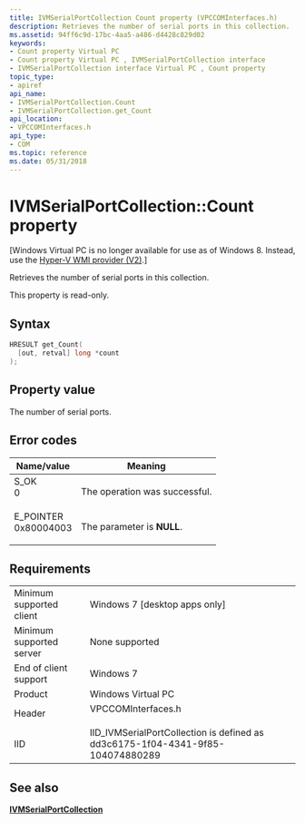 ```yaml
---
title: IVMSerialPortCollection Count property (VPCCOMInterfaces.h)
description: Retrieves the number of serial ports in this collection.
ms.assetid: 94ff6c9d-17bc-4aa5-a486-d4428c829d02
keywords:
- Count property Virtual PC
- Count property Virtual PC , IVMSerialPortCollection interface
- IVMSerialPortCollection interface Virtual PC , Count property
topic_type:
- apiref
api_name:
- IVMSerialPortCollection.Count
- IVMSerialPortCollection.get_Count
api_location:
- VPCCOMInterfaces.h
api_type:
- COM
ms.topic: reference
ms.date: 05/31/2018
---
```


# IVMSerialPortCollection::Count property

\[Windows Virtual PC is no longer available for use as of Windows 8. Instead, use the [Hyper-V WMI provider (V2)](/windows/desktop/HyperV_v2/windows-virtualization-portal).\]

Retrieves the number of serial ports in this collection.

This property is read-only.

## Syntax


```C++
HRESULT get_Count(
  [out, retval] long *count
);
```



## Property value

The number of serial ports.

## Error codes



| Name/value                                                                                                                                            | Meaning                                  |
|-------------------------------------------------------------------------------------------------------------------------------------------------------|------------------------------------------|
| <dl> <dt>S\_OK</dt> <dt>0</dt> </dl>               | The operation was successful.<br/> |
| <dl> <dt>E\_POINTER</dt> <dt>0x80004003</dt> </dl> | The parameter is **NULL**.<br/>    |



## Requirements



|                                     |                                                                                               |
|-------------------------------------|-----------------------------------------------------------------------------------------------|
| Minimum supported client<br/> | Windows 7 \[desktop apps only\]<br/>                                                    |
| Minimum supported server<br/> | None supported<br/>                                                                     |
| End of client support<br/>    | Windows 7<br/>                                                                          |
| Product<br/>                  | Windows Virtual PC<br/>                                                                 |
| Header<br/>                   | <dl> <dt>VPCCOMInterfaces.h</dt> </dl> |
| IID<br/>                      | IID\_IVMSerialPortCollection is defined as dd3c6175-1f04-4341-9f85-104074880289<br/>    |



## See also

<dl> <dt>

[**IVMSerialPortCollection**](ivmserialportcollection.md)
</dt> </dl>

 

